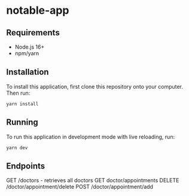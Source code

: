 # notable-app

## Requirements

- Node.js 16+
- npm/yarn

## Installation

To install this application, first clone this repository onto your computer. Then run:

```
yarn install
```

## Running

To run this application in development mode with live reloading, run:

```
yarn dev
```

## Endpoints

GET /doctors - retrieves all doctors
GET doctor/appointments
DELETE /doctor/appointment/delete
POST /doctor/appointment/add
